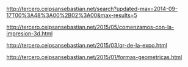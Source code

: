 http://tercero.ceipsansebastian.net/search?updated-max=2014-09-17T00%3A48%3A00%2B02%3A00&max-results=5

http://tercero.ceipsansebastian.net/2015/05/comenzamos-con-la-impresion-3d.html

http://tercero.ceipsansebastian.net/2015/03/qr-de-la-expo.html


http://tercero.ceipsansebastian.net/2015/01/formas-geometricas.html